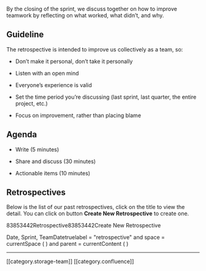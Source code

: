 By the closing of the sprint, we discuss together on how to improve teamwork by reflecting on what worked, what didn’t, and why.


##   Guideline
The retrospective is intended to improve us collectively as a team, so:


* Don’t make it personal, don’t take it personally


* Listen with an open mind


* Everyone’s experience is valid


* Set the time period you’re discussing (last sprint, last quarter, the entire project, etc.)


* Focus on improvement, rather than placing blame




##  Agenda

* Write (5 minutes)


* Share and discuss (30 minutes)


* Actionable items (10 minutes)




## Retrospectives
Below is the list of our past retrospectives, click on the title to view the detail. You can click on button  **Create New Retrospective**  to create one.

83853442Retrospective83853442Create New Retrospective



Date, Sprint, TeamDatetruelabel = "retrospective" and space = currentSpace ( ) and parent = currentContent ( )





*****

[[category.storage-team]] 
[[category.confluence]] 
